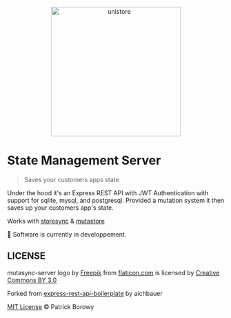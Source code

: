 <p align="center">
  <img src="https://image.flaticon.com/icons/svg/123/123986.svg" width="300" height="300" alt="unistore">
</p>

# State Management Server
> Saves your customers apps state

Under the hood it's an Express REST API with JWT Authentication with support for sqlite, mysql, and postgresql. Provided a mutation system it then saves up your customers app's state.

Works with [storesync](https://github.com/krzepah/StoreSync) & [mutastore](https://github.com/krzepah/mutastore)

:construction_worker: Software is currently in developpement.

## LICENSE

mutasync-server logo by [Freepik](https://www.freepik.com/) from [flaticon.com](https://www.flaticon.com) is licensed by [Creative Commons BY 3.0](http://creativecommons.org/licenses/by/3.0/)

Forked from [express-rest-api-boilerplate](https://github.com/aichbauer/express-rest-api-boilerplate?fbclid=IwAR22_WDEZ12016QGyiwWpTaS__Xg62BhJIVW_bIyxZ2DCGp1OFPeTL4j-v0) by aichbauer

[MIT License](https://oss.ninja/mit/krzepah) © Patrick Borowy
